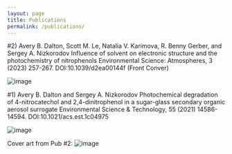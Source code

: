 ```yaml
---
layout: page
title: Publications
permalink: /publications/
---
```


#2) Avery B. Dalton, Scott M. Le, Natalia V. Karimova, R. Benny Gerber, and Sergey A. Nizkorodov
Influence of solvent on electronic structure and the photochemistry of nitrophenols
Environmental Science: Atmospheres, 3 (2023) 257-267. DOI:10.1039/d2ea00144f (Front Conver)

![image](https://user-images.githubusercontent.com/34600666/222489216-8015e09c-8704-4a67-adcb-642faf453ea7.png)

#1) Avery B. Dalton and Sergey A. Nizkorodov
Photochemical degradation of 4-nitrocatechol and 2,4-dinitrophenol in a sugar-glass secondary organic aerosol surrogate
Environmental Science & Technology, 55 (2021) 14586-14594. DOI:10.1021/acs.est.1c04975

![image](https://user-images.githubusercontent.com/34600666/222489054-295cc0f5-df2e-4738-9fe7-8790df23feca.png)

Cover art from Pub #2:
![image](https://user-images.githubusercontent.com/34600666/222489408-aa02c42b-27e6-4764-b02f-68277024e006.png)

